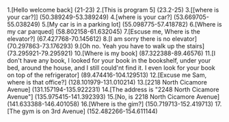 1.[Hello welcome back] (21-23)
2.[This is program 5] (23.2-25)
3.[[where is your car?]] (50.389249-53.389249)
4.[where is your car?] (53.669705-55.038249)
5.[My car is in a parking lot] (55.098775-57.418782)
6.[Where is my car parqued] (58.802158-61.632045)
7.[Escuse me, Where is the elevator?] (67.427768-70.145612)
8.[I am sorry there is no elevator] (70.297863-73.176293)
9.[Oh no. Yeah you have to walk up the stairs] (73.295921-79.295921)
10.[Where is my book] (87.322388-89.46576)
11.[I don't have any book, I looked for your book in the bookshelf, under your bed, around the house, and I still could'nt find it. I even look for your book on top of the refrigerator] (89.474416-104.129513)
12.[Excuse me Sam, where is that office?] (128.101979-131.010214)
13.[2218 North Cicamore Avenue] (131.157194-135.922231)
14.[The address is "2248 North Cicamore Avenue"] (135.975415-141.392393)
15.[No, is 2218 North Cicamore Avenue] (141.633388-146.401058)
16.[Where is the gim?] (150.719713-152.419713)
17.[The gym is on 3rd Avenue] (152.482266-154.611144)